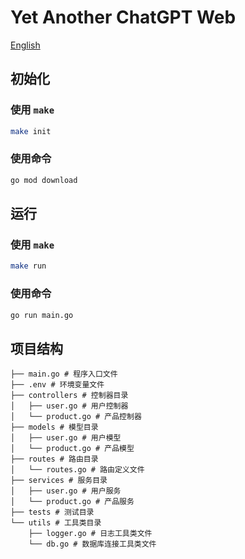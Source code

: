 # Yet Another ChatGPT Web

[English](README.md)

## 初始化

### 使用 `make`

```bash
make init
```

### 使用命令

```bash
go mod download
```

## 运行

### 使用 `make`

```bash
make run
```

### 使用命令

```bash
go run main.go
```

## 项目结构

```
├── main.go # 程序入口文件
├── .env # 环境变量文件
├── controllers # 控制器目录
│   ├── user.go # 用户控制器
│   └── product.go # 产品控制器
├── models # 模型目录
│   ├── user.go # 用户模型
│   └── product.go # 产品模型
├── routes # 路由目录
│   └── routes.go # 路由定义文件
├── services # 服务目录
│   ├── user.go # 用户服务
│   └── product.go # 产品服务
├── tests # 测试目录
└── utils # 工具类目录
    ├── logger.go # 日志工具类文件
    └── db.go # 数据库连接工具类文件
```